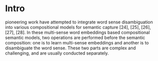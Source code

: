 # Intro

pioneering work have attempted to integrate word sense disambiguation into
various compositional models for semantic capture [24], [25], [26], [27],
[28].  In these multi-sense word embeddings based compositional semantic
models, two operations are performed before the semantic composition: one is to
learn multi-sense embeddings and another is to disambiguate the word sense.
These two parts are complex and challenging, and are usually conducted
separately.

